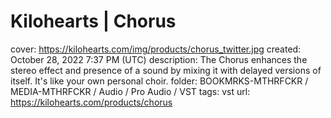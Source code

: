 # Kilohearts | Chorus

cover: https://kilohearts.com/img/products/chorus_twitter.jpg
created: October 28, 2022 7:37 PM (UTC)
description: The Chorus enhances the stereo effect and presence of a sound by mixing it with delayed versions of itself. It's like your own personal choir.
folder: BOOKMRKS-MTHRFCKR / MEDIA-MTHRFCKR / Audio / Pro Audio / VST
tags: vst
url: https://kilohearts.com/products/chorus